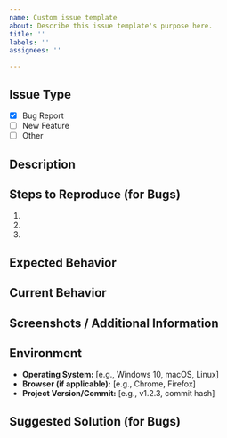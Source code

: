 ```yaml
---
name: Custom issue template
about: Describe this issue template's purpose here.
title: ''
labels: ''
assignees: ''

---
```


## Issue Type

- [x] Bug Report
- [ ] New Feature
- [ ] Other

## Description

<!-- Provide a clear and concise description of the issue. -->

## Steps to Reproduce (for Bugs)

<!-- If this is a bug report, provide detailed steps to reproduce the issue. Include any relevant error messages or logs. -->

1.
2.
3.

## Expected Behavior

<!-- Describe what you expected to happen. -->

## Current Behavior

<!-- Describe what is currently happening and how it differs from the expected behavior. -->

## Screenshots / Additional Information

<!-- If applicable, include screenshots or additional information that can help understand the issue. -->

## Environment

- **Operating System:** [e.g., Windows 10, macOS, Linux]
- **Browser (if applicable):** [e.g., Chrome, Firefox]
- **Project Version/Commit:** [e.g., v1.2.3, commit hash]

## Suggested Solution (for Bugs)

<!-- If you have any ideas on how to solve this bug, provide them here. -->
